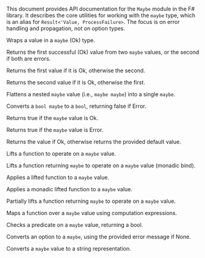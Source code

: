 <!-- (dl
(section-meta
    (title Maybe Module API)
)
) -->

<!-- (dl (# Overview)) -->

This document provides API documentation for the `Maybe` module in the F# library. It describes the core utilities for working with the `maybe` type, which is an alias for `Result<'Value, ProcessFailure>`. The focus is on error handling and propagation, not on option types.

<!-- (dl (# Functions)) -->

<!-- (dl (## wrap)) -->
Wraps a value in a `maybe` (Ok) type.

<!-- (dl (## orMaybe)) -->
Returns the first successful (Ok) value from two `maybe` values, or the second if both are errors.

<!-- (dl (## isPreferredOver)) -->
Returns the first value if it is Ok, otherwise the second.

<!-- (dl (## butPrefer)) -->
Returns the second value if it is Ok, otherwise the first.

<!-- (dl (## simplify)) -->
Flattens a nested `maybe` value (i.e., `maybe maybe`) into a single `maybe`.

<!-- (dl (## toBool)) -->
Converts a `bool maybe` to a `bool`, returning false if Error.

<!-- (dl (## hasValue)) -->
Returns true if the `maybe` value is Ok.

<!-- (dl (## isError)) -->
Returns true if the `maybe` value is Error.

<!-- (dl (## orDefault)) -->
Returns the value if Ok, otherwise returns the provided default value.

<!-- (dl (## lift)) -->
Lifts a function to operate on a `maybe` value.

<!-- (dl (## mlift)) -->
Lifts a function returning `maybe` to operate on a `maybe` value (monadic bind).

<!-- (dl (## llift)) -->
Applies a lifted function to a `maybe` value.

<!-- (dl (## mllift)) -->
Applies a monadic lifted function to a `maybe` value.

<!-- (dl (## partialLift)) -->
Partially lifts a function returning `maybe` to operate on a `maybe` value.

<!-- (dl (## map)) -->
Maps a function over a `maybe` value using computation expressions.

<!-- (dl (## check)) -->
Checks a predicate on a `maybe` value, returning a bool.

<!-- (dl (## fromOption)) -->
Converts an option to a `maybe`, using the provided error message if None.

<!-- (dl (## callToString)) -->
Converts a `maybe` value to a string representation.
